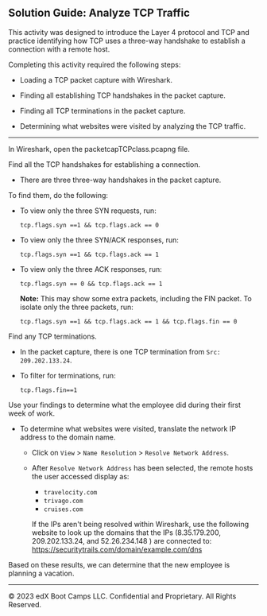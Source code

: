 ## Solution Guide: Analyze TCP Traffic 

This activity was designed to introduce the Layer 4 protocol and TCP and practice identifying how TCP uses a three-way handshake to establish a connection with a remote host.  

Completing this activity required the following steps:

   - Loading a TCP packet capture with Wireshark.

  - Finding all establishing TCP handshakes in the packet capture.

  - Finding all TCP terminations in the packet capture. 

   - Determining what websites were visited by analyzing the TCP traffic.
   
---

In Wireshark, open the packetcapTCPclass.pcapng file. 

Find all the TCP handshakes for establishing a connection.
 
- There are three three-way handshakes in the packet capture. 

To find them, do the following:

- To view only the three SYN requests, run:  

  `tcp.flags.syn ==1 && tcp.flags.ack == 0`

- To view only the three SYN/ACK responses, run: 

  `tcp.flags.syn ==1 && tcp.flags.ack == 1`

- To view only the three ACK responses, run: 

  `tcp.flags.syn == 0 && tcp.flags.ack == 1`
  
  **Note:** This may show some extra packets, including the FIN packet. To isolate only the three packets, run:

  `tcp.flags.syn ==1 && tcp.flags.ack == 1 && tcp.flags.fin == 0`


Find any TCP terminations.

- In the packet capture, there is one TCP termination from `Src: 209.202.133.24`. 

- To filter for terminations, run: 

  `tcp.flags.fin==1`

 Use your findings to determine what the employee did during their first week of work.

- To determine what websites were visited, translate the network IP address to the domain name.

  - Click on `View` > `Name Resolution` > `Resolve Network Address`.

  - After `Resolve Network Address` has been selected, the remote hosts the user accessed display as:

    - `travelocity.com`
    - `trivago.com`
    - `cruises.com`
  
     If the IPs aren't being resolved within Wireshark, use the following website to look up the domains that the IPs (8.35.179.200, 209.202.133.24, and 52.26.234.148 ) are connected to: https://securitytrails.com/domain/example.com/dns

Based on these results, we can determine that the new employee is planning a vacation.

---

&copy; 2023 edX Boot Camps LLC. Confidential and Proprietary. All Rights Reserved.
